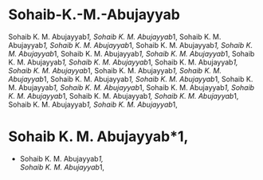 # Sohaib-K.-M.-Abujayyab




  
Sohaib K. M. Abujayyab*1, 
Sohaib K. M. Abujayyab*1,  Sohaib K. M. Abujayyab*1, 
Sohaib K. M. Abujayyab*1,  Sohaib K. M. Abujayyab*1, 
Sohaib K. M. Abujayyab*1,  Sohaib K. M. Abujayyab*1, 
Sohaib K. M. Abujayyab*1,  Sohaib K. M. Abujayyab*1, 
Sohaib K. M. Abujayyab*1,  Sohaib K. M. Abujayyab*1, 
Sohaib K. M. Abujayyab*1,  Sohaib K. M. Abujayyab*1, 
Sohaib K. M. Abujayyab*1,  Sohaib K. M. Abujayyab*1, 
Sohaib K. M. Abujayyab*1,  Sohaib K. M. Abujayyab*1, 
Sohaib K. M. Abujayyab*1,  Sohaib K. M. Abujayyab*1, 
Sohaib K. M. Abujayyab*1,  Sohaib K. M. Abujayyab*1, 
Sohaib K. M. Abujayyab*1,  Sohaib K. M. Abujayyab*1, 
Sohaib K. M. Abujayyab*1,  
# Sohaib K. M. Abujayyab*1,   
 
* Sohaib K. M. Abujayyab*1,  
Sohaib K. M. Abujayyab*1, 
  
